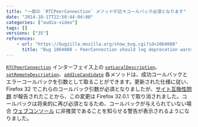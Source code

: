 ```yaml
---
title: "一部の `RTCPeerConnection` メソッドが近々コールバック必須となります"
date: "2014-10-17T22:50:44-04:00"
categories: ["audio-video"]
tags: []
versions: ["35"]
references:
    - url: "https://bugzilla.mozilla.org/show_bug.cgi?id=1064088"
      title: "Bug 1064088 – PeerConnection should log deprecation warnings when required callbacks are missing."
---
```

[`RTCPeerConnection`](https://developer.mozilla.org/docs/Web/API/RTCPeerConnection) インターフェイス上の [`setLocalDescription`](https://developer.mozilla.org/docs/Web/API/RTCPeerConnection.setLocalDescription)、[`setRemoteDescription`](https://developer.mozilla.org/docs/Web/API/RTCPeerConnection.setRemoteDescription)、[`addIceCandidate`](https://developer.mozilla.org/docs/Web/API/RTCPeerConnection.addIceCandidate) 各メソッドは、成功コールバックとエラーコールバックを引数として取ることができます。更新された仕様に従い、Firefox 32 でこれらのコールバック引数が必須となりましたが、[サイト互換性問題](https://bugzilla.mozilla.org/show_bug.cgi?id=1063971) が報告されたことから、この変更は Firefox 32.0.1 で取り消されました。コールバックは将来的に再び必須となるため、コールバックが与えられていない場合 [ウェブコンソール](https://developer.mozilla.org/docs/Tools/Web_Console) に非推奨であることを知らせる警告が表示されるようになりました。
